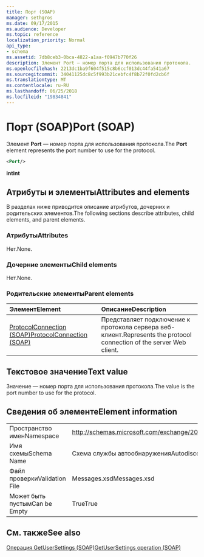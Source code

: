 ```yaml
---
title: Порт (SOAP)
manager: sethgros
ms.date: 09/17/2015
ms.audience: Developer
ms.topic: reference
localization_priority: Normal
api_type:
- schema
ms.assetid: 7db8ceb3-0bca-4822-a1aa-f0947b770f26
description: Элемент Port — номер порта для использования протокола.
ms.openlocfilehash: 2213dc1ba9f604f515c8b6ccf013dc44fa541a67
ms.sourcegitcommit: 34041125dc8c5f993b21cebfc4f8b72f0fd2cb6f
ms.translationtype: MT
ms.contentlocale: ru-RU
ms.lasthandoff: 06/25/2018
ms.locfileid: "19834841"
---
```

# <a name="port-soap"></a><span data-ttu-id="a1d7a-103">Порт (SOAP)</span><span class="sxs-lookup"><span data-stu-id="a1d7a-103">Port (SOAP)</span></span>

<span data-ttu-id="a1d7a-104">Элемент **Port** — номер порта для использования протокола.</span><span class="sxs-lookup"><span data-stu-id="a1d7a-104">The **Port** element represents the port number to use for the protocol.</span></span> 
  
```XML
<Port/>
```

 <span data-ttu-id="a1d7a-105">**int**</span><span class="sxs-lookup"><span data-stu-id="a1d7a-105">**int**</span></span>
## <a name="attributes-and-elements"></a><span data-ttu-id="a1d7a-106">Атрибуты и элементы</span><span class="sxs-lookup"><span data-stu-id="a1d7a-106">Attributes and elements</span></span>

<span data-ttu-id="a1d7a-107">В разделах ниже приводится описание атрибутов, дочерних и родительских элементов.</span><span class="sxs-lookup"><span data-stu-id="a1d7a-107">The following sections describe attributes, child elements, and parent elements.</span></span>
  
### <a name="attributes"></a><span data-ttu-id="a1d7a-108">Атрибуты</span><span class="sxs-lookup"><span data-stu-id="a1d7a-108">Attributes</span></span>

<span data-ttu-id="a1d7a-109">Нет.</span><span class="sxs-lookup"><span data-stu-id="a1d7a-109">None.</span></span>
  
### <a name="child-elements"></a><span data-ttu-id="a1d7a-110">Дочерние элементы</span><span class="sxs-lookup"><span data-stu-id="a1d7a-110">Child elements</span></span>

<span data-ttu-id="a1d7a-111">Нет.</span><span class="sxs-lookup"><span data-stu-id="a1d7a-111">None.</span></span>
  
### <a name="parent-elements"></a><span data-ttu-id="a1d7a-112">Родительские элементы</span><span class="sxs-lookup"><span data-stu-id="a1d7a-112">Parent elements</span></span>

|<span data-ttu-id="a1d7a-113">**Элемент**</span><span class="sxs-lookup"><span data-stu-id="a1d7a-113">**Element**</span></span>|<span data-ttu-id="a1d7a-114">**Описание**</span><span class="sxs-lookup"><span data-stu-id="a1d7a-114">**Description**</span></span>|
|:-----|:-----|
|[<span data-ttu-id="a1d7a-115">ProtocolConnection (SOAP)</span><span class="sxs-lookup"><span data-stu-id="a1d7a-115">ProtocolConnection (SOAP)</span></span>](protocolconnection-soap.md) <br/> |<span data-ttu-id="a1d7a-116">Представляет подключение к протокола сервера веб-клиент.</span><span class="sxs-lookup"><span data-stu-id="a1d7a-116">Represents the protocol connection of the server Web client.</span></span>  <br/> |
   
## <a name="text-value"></a><span data-ttu-id="a1d7a-117">Текстовое значение</span><span class="sxs-lookup"><span data-stu-id="a1d7a-117">Text value</span></span>

<span data-ttu-id="a1d7a-118">Значение — номер порта для использования протокола.</span><span class="sxs-lookup"><span data-stu-id="a1d7a-118">The value is the port number to use for the protocol.</span></span>
  
## <a name="element-information"></a><span data-ttu-id="a1d7a-119">Сведения об элементе</span><span class="sxs-lookup"><span data-stu-id="a1d7a-119">Element information</span></span>

|||
|:-----|:-----|
|<span data-ttu-id="a1d7a-120">Пространство имен</span><span class="sxs-lookup"><span data-stu-id="a1d7a-120">Namespace</span></span>  <br/> |http://schemas.microsoft.com/exchange/2010/Autodiscover  <br/> |
|<span data-ttu-id="a1d7a-121">Имя схемы</span><span class="sxs-lookup"><span data-stu-id="a1d7a-121">Schema Name</span></span>  <br/> |<span data-ttu-id="a1d7a-122">Схема службы автообнаружения</span><span class="sxs-lookup"><span data-stu-id="a1d7a-122">Autodiscover schema</span></span>  <br/> |
|<span data-ttu-id="a1d7a-123">Файл проверки</span><span class="sxs-lookup"><span data-stu-id="a1d7a-123">Validation File</span></span>  <br/> |<span data-ttu-id="a1d7a-124">Messages.xsd</span><span class="sxs-lookup"><span data-stu-id="a1d7a-124">Messages.xsd</span></span>  <br/> |
|<span data-ttu-id="a1d7a-125">Может быть пустым</span><span class="sxs-lookup"><span data-stu-id="a1d7a-125">Can be Empty</span></span>  <br/> |<span data-ttu-id="a1d7a-126">True</span><span class="sxs-lookup"><span data-stu-id="a1d7a-126">True</span></span>  <br/> |
   
## <a name="see-also"></a><span data-ttu-id="a1d7a-127">См. также</span><span class="sxs-lookup"><span data-stu-id="a1d7a-127">See also</span></span>



[<span data-ttu-id="a1d7a-128">Операция GetUserSettings (SOAP)</span><span class="sxs-lookup"><span data-stu-id="a1d7a-128">GetUserSettings operation (SOAP)</span></span>](getusersettings-operation-soap.md)

